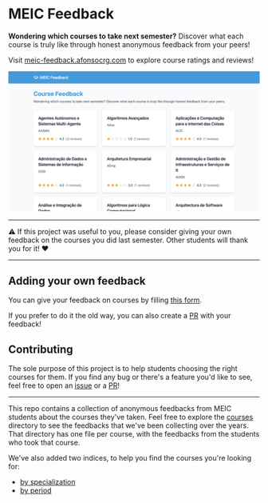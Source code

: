 # MEIC Feedback

**Wondering which courses to take next semester?**
Discover what each course is truly like through honest anonymous feedback from your peers!

Visit [meic-feedback.afonsocrg.com](https://meic-feedback.afonsocrg.com) to explore course ratings and reviews!

![meic-feedback.afonsocrg.com](./website_screenshot.png)

---

⚠️ If this project was useful to you, please consider giving your own feedback on the courses you did last semester.
Other students will thank you for it! ❤️

---

## Adding your own feedback

You can give your feedback on courses by filling [this form](https://docs.google.com/forms/d/e/1FAIpQLSe3ptJwi8uyQfXI8DUmi03dwRL0m7GJa1bMU_6mJpobmXl8NQ/viewform?usp=header).

If you prefer to do it the old way, you can also create a [PR](https://github.com/afonsocrg/MEIC-feedback/pulls) with your feedback!


## Contributing

The sole purpose of this project is to help students choosing the right courses for them.
If you find any bug or there's a feature you'd like to see, feel free to open an [issue](https://github.com/afonsocrg/MEIC-feedback/issues) or a [PR](https://github.com/afonsocrg/MEIC-feedback/pulls)!


---

This repo contains a collection of anonymous feedbacks from MEIC students about the courses they've taken.
Feel free to explore the [courses](./courses) directory to see the feedbacks that we've been collecting over the years.
That directory has one file per course, with the feedbacks from the students who took that course.

We've also added two indices, to help you find the courses you're looking for:
- [by specialization](./indices/by_specialization.md)
- [by period](./indices/by_period.md)

